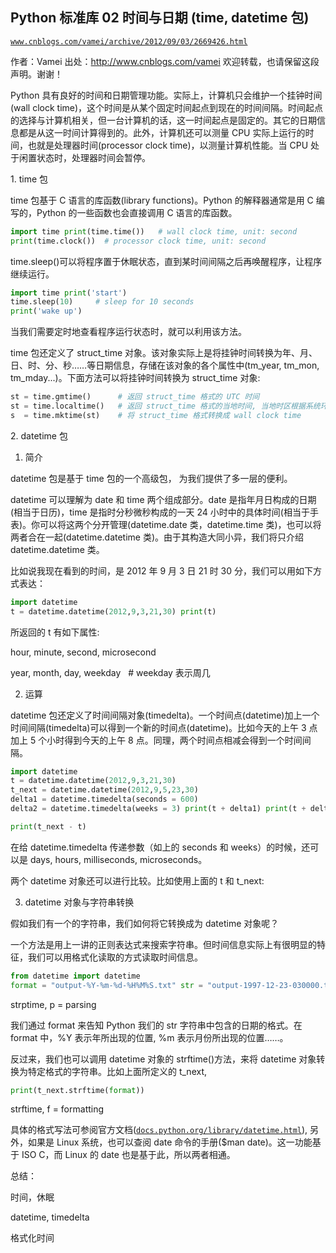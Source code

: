 ## Python 标准库 02 时间与日期 (time, datetime 包)

[`www.cnblogs.com/vamei/archive/2012/09/03/2669426.html`](http://www.cnblogs.com/vamei/archive/2012/09/03/2669426.html)

作者：Vamei 出处：http://www.cnblogs.com/vamei 欢迎转载，也请保留这段声明。谢谢！

Python 具有良好的时间和日期管理功能。实际上，计算机只会维护一个挂钟时间(wall clock time)，这个时间是从某个固定时间起点到现在的时间间隔。时间起点的选择与计算机相关，但一台计算机的话，这一时间起点是固定的。其它的日期信息都是从这一时间计算得到的。此外，计算机还可以测量 CPU 实际上运行的时间，也就是处理器时间(processor clock time)，以测量计算机性能。当 CPU 处于闲置状态时，处理器时间会暂停。

1\. time 包

time 包基于 C 语言的库函数(library functions)。Python 的解释器通常是用 C 编写的，Python 的一些函数也会直接调用 C 语言的库函数。

```py
import time print(time.time())   # wall clock time, unit: second
print(time.clock())  # processor clock time, unit: second

```

time.sleep()可以将程序置于休眠状态，直到某时间间隔之后再唤醒程序，让程序继续运行。

```py
import time print('start')
time.sleep(10)     # sleep for 10 seconds
print('wake up')

```

当我们需要定时地查看程序运行状态时，就可以利用该方法。

time 包还定义了 struct_time 对象。该对象实际上是将挂钟时间转换为年、月、日、时、分、秒……等日期信息，存储在该对象的各个属性中(tm_year, tm_mon, tm_mday...)。下面方法可以将挂钟时间转换为 struct_time 对象:

```py
st = time.gmtime()      # 返回 struct_time 格式的 UTC 时间
st = time.localtime()   # 返回 struct_time 格式的当地时间, 当地时区根据系统环境决定。 
s  = time.mktime(st)    # 将 struct_time 格式转换成 wall clock time

```

2\. datetime 包

1) 简介

datetime 包是基于 time 包的一个高级包， 为我们提供了多一层的便利。

datetime 可以理解为 date 和 time 两个组成部分。date 是指年月日构成的日期(相当于日历)，time 是指时分秒微秒构成的一天 24 小时中的具体时间(相当于手表)。你可以将这两个分开管理(datetime.date 类，datetime.time 类)，也可以将两者合在一起(datetime.datetime 类)。由于其构造大同小异，我们将只介绍 datetime.datetime 类。

比如说我现在看到的时间，是 2012 年 9 月 3 日 21 时 30 分，我们可以用如下方式表达：

```py
import datetime
t = datetime.datetime(2012,9,3,21,30) print(t)

```

所返回的 t 有如下属性:

hour, minute, second, microsecond

year, month, day, weekday   # weekday 表示周几

2) 运算

datetime 包还定义了时间间隔对象(timedelta)。一个时间点(datetime)加上一个时间间隔(timedelta)可以得到一个新的时间点(datetime)。比如今天的上午 3 点加上 5 个小时得到今天的上午 8 点。同理，两个时间点相减会得到一个时间间隔。

```py
import datetime
t = datetime.datetime(2012,9,3,21,30)
t_next = datetime.datetime(2012,9,5,23,30)
delta1 = datetime.timedelta(seconds = 600)
delta2 = datetime.timedelta(weeks = 3) print(t + delta1) print(t + delta2)

```

```py
print(t_next - t)

```

在给 datetime.timedelta 传递参数（如上的 seconds 和 weeks）的时候，还可以是 days, hours, milliseconds, microseconds。

两个 datetime 对象还可以进行比较。比如使用上面的 t 和 t_next:

3) datetime 对象与字符串转换

假如我们有一个的字符串，我们如何将它转换成为 datetime 对象呢？

一个方法是用上一讲的正则表达式来搜索字符串。但时间信息实际上有很明显的特征，我们可以用格式化读取的方式读取时间信息。

```py
from datetime import datetime
format = "output-%Y-%m-%d-%H%M%S.txt" str = "output-1997-12-23-030000.txt" t = datetime.strptime(str, format)

```

strptime, p = parsing

我们通过 format 来告知 Python 我们的 str 字符串中包含的日期的格式。在 format 中，%Y 表示年所出现的位置, %m 表示月份所出现的位置……。

反过来，我们也可以调用 datetime 对象的 strftime()方法，来将 datetime 对象转换为特定格式的字符串。比如上面所定义的 t_next,

```py
print(t_next.strftime(format))

```

strftime, f = formatting

具体的格式写法可参阅官方文档([`docs.python.org/library/datetime.html`](http://docs.python.org/library/datetime.html)), 另外，如果是 Linux 系统，也可以查阅 date 命令的手册($man date)。这一功能基于 ISO C，而 Linux 的 date 也是基于此，所以两者相通。

总结：

时间，休眠

datetime, timedelta

格式化时间